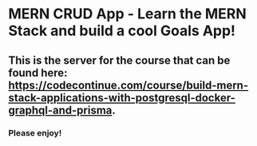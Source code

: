 # MERN CRUD App - Learn the MERN Stack and build a cool Goals App!

## This is the server for the course that can be found here: https://codecontinue.com/course/build-mern-stack-applications-with-postgresql-docker-graphql-and-prisma.

### Please enjoy!
